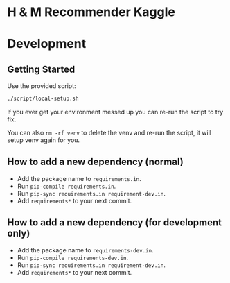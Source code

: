 # H & M Recommender Kaggle

# Development

## Getting Started

Use the provided script:

```bash
./script/local-setup.sh
```

If you ever get your environment messed up you can re-run the script to try fix.

You can also `rm -rf venv` to delete the venv and re-run the script, it will setup venv again for you.

## How to add a new dependency (normal)

- Add the package name to `requirements.in`.
- Run `pip-compile requirements.in`.
- Run `pip-sync requirements.in requirement-dev.in`.
- Add `requirements*` to your next commit.

## How to add a new dependency (for development only)

- Add the package name to `requirements-dev.in`.
- Run `pip-compile requirements-dev.in`.
- Run `pip-sync requirements.in requirement-dev.in`.
- Add `requirements*` to your next commit.
